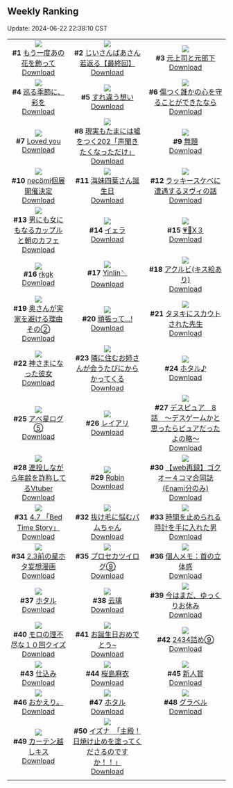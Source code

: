## Weekly Ranking
Update: 2024-06-22 22:38:10 CST

|      |      |      |
| :----: | :----: | :----: |
| ![](https://i.pixiv.re/c/240x480/img-master/img/2024/06/16/00/01/08/119671898_p0_master1200.jpg)<br>**#1** [もう一度あの花を飾って](https://www.pixiv.net/artworks/119671898)<br>[Download](https://i.pixiv.re/img-original/img/2024/06/16/00/01/08/119671898_p0.jpg) | ![](https://i.pixiv.re/c/240x480/img-master/img/2024/06/15/12/57/10/119650997_p0_master1200.jpg)<br>**#2** [じいさんばあさん若返る【最終回】](https://www.pixiv.net/artworks/119650997)<br>[Download](https://i.pixiv.re/img-original/img/2024/06/15/12/57/10/119650997_p0.png) | ![](https://i.pixiv.re/c/240x480/img-master/img/2024/06/15/00/03/16/119640302_p0_master1200.jpg)<br>**#3** [元上司と元部下](https://www.pixiv.net/artworks/119640302)<br>[Download](https://i.pixiv.re/img-original/img/2024/06/15/00/03/16/119640302_p0.jpg) |
| ![](https://i.pixiv.re/c/240x480/img-master/img/2024/06/16/10/49/33/119683453_p0_master1200.jpg)<br>**#4** [巡る季節に、彩を](https://www.pixiv.net/artworks/119683453)<br>[Download](https://i.pixiv.re/img-original/img/2024/06/16/10/49/33/119683453_p0.jpg) | ![](https://i.pixiv.re/c/240x480/img-master/img/2024/06/15/00/00/27/119639966_p0_master1200.jpg)<br>**#5** [すれ違う想い](https://www.pixiv.net/artworks/119639966)<br>[Download](https://i.pixiv.re/img-original/img/2024/06/15/00/00/27/119639966_p0.png) | ![](https://i.pixiv.re/c/240x480/img-master/img/2024/06/15/00/00/31/119639984_p0_master1200.jpg)<br>**#6** [傷つく誰かの心を守ることができたなら](https://www.pixiv.net/artworks/119639984)<br>[Download](https://i.pixiv.re/img-original/img/2024/06/15/00/00/31/119639984_p0.png) |
| ![](https://i.pixiv.re/c/240x480/img-master/img/2024/06/15/00/08/44/119640555_p0_master1200.jpg)<br>**#7** [Loved you](https://www.pixiv.net/artworks/119640555)<br>[Download](https://i.pixiv.re/img-original/img/2024/06/15/00/08/44/119640555_p0.jpg) | ![](https://i.pixiv.re/c/240x480/img-master/img/2024/06/16/18/01/04/119693924_p0_master1200.jpg)<br>**#8** [現実もたまには嘘をつく202「声聞きたくなっただけ」](https://www.pixiv.net/artworks/119693924)<br>[Download](https://i.pixiv.re/img-original/img/2024/06/16/18/01/04/119693924_p0.jpg) | ![](https://i.pixiv.re/c/240x480/img-master/img/2024/06/16/17/30/06/119692892_p0_master1200.jpg)<br>**#9** [無題](https://www.pixiv.net/artworks/119692892)<br>[Download](https://i.pixiv.re/img-original/img/2024/06/16/17/30/06/119692892_p0.jpg) |
| ![](https://i.pixiv.re/c/240x480/img-master/img/2024/06/15/00/00/29/119639975_p0_master1200.jpg)<br>**#10** [necömi個展開催決定](https://www.pixiv.net/artworks/119639975)<br>[Download](https://i.pixiv.re/img-original/img/2024/06/15/00/00/29/119639975_p0.png) | ![](https://i.pixiv.re/c/240x480/img-master/img/2024/06/17/21/28/09/119731011_p0_master1200.jpg)<br>**#11** [海妹四葉さん誕生日](https://www.pixiv.net/artworks/119731011)<br>[Download](https://i.pixiv.re/img-original/img/2024/06/17/21/28/09/119731011_p0.jpg) | ![](https://i.pixiv.re/c/240x480/img-master/img/2024/06/16/10/55/17/119683560_p0_master1200.jpg)<br>**#12** [ラッキースケベに遭遇するヌヴィの話](https://www.pixiv.net/artworks/119683560)<br>[Download](https://i.pixiv.re/img-original/img/2024/06/16/10/55/17/119683560_p0.jpg) |
| ![](https://i.pixiv.re/c/240x480/img-master/img/2024/06/16/00/01/55/119672001_p0_master1200.jpg)<br>**#13** [男にも女にもなるカップルと朝のカフェ](https://www.pixiv.net/artworks/119672001)<br>[Download](https://i.pixiv.re/img-original/img/2024/06/16/00/01/55/119672001_p0.jpg) | ![](https://i.pixiv.re/c/240x480/img-master/img/2024/06/16/00/16/11/119672721_p0_master1200.jpg)<br>**#14** [イェラ](https://www.pixiv.net/artworks/119672721)<br>[Download](https://i.pixiv.re/img-original/img/2024/06/16/00/16/11/119672721_p0.jpg) | ![](https://i.pixiv.re/c/240x480/img-master/img/2024/06/17/00/03/26/119707619_p0_master1200.jpg)<br>**#15** [💗💙X３](https://www.pixiv.net/artworks/119707619)<br>[Download](https://i.pixiv.re/img-original/img/2024/06/17/00/03/26/119707619_p0.jpg) |
| ![](https://i.pixiv.re/c/240x480/img-master/img/2024/06/17/21/28/40/119731022_p0_master1200.jpg)<br>**#16** [rkgk](https://www.pixiv.net/artworks/119731022)<br>[Download](https://i.pixiv.re/img-original/img/2024/06/17/21/28/40/119731022_p0.png) | ![](https://i.pixiv.re/c/240x480/img-master/img/2024/06/16/20/04/27/119697957_p0_master1200.jpg)<br>**#17** [Yinlin🪡](https://www.pixiv.net/artworks/119697957)<br>[Download](https://i.pixiv.re/img-original/img/2024/06/16/20/04/27/119697957_p0.jpg) | ![](https://i.pixiv.re/c/240x480/img-master/img/2024/06/15/14/28/24/119655329_p0_master1200.jpg)<br>**#18** [アクルビ(キス絵あり)](https://www.pixiv.net/artworks/119655329)<br>[Download](https://i.pixiv.re/img-original/img/2024/06/15/14/28/24/119655329_p0.jpg) |
| ![](https://i.pixiv.re/c/240x480/img-master/img/2024/06/15/00/07/04/119640552_p0_master1200.jpg)<br>**#19** [奥さんが実家を避ける理由その②](https://www.pixiv.net/artworks/119640552)<br>[Download](https://i.pixiv.re/img-original/img/2024/06/15/00/07/04/119640552_p0.jpg) | ![](https://i.pixiv.re/c/240x480/img-master/img/2024/06/16/18/00/07/119693799_p0_master1200.jpg)<br>**#20** [頑張って...!](https://www.pixiv.net/artworks/119693799)<br>[Download](https://i.pixiv.re/img-original/img/2024/06/16/18/00/07/119693799_p0.png) | ![](https://i.pixiv.re/c/240x480/img-master/img/2024/06/16/00/04/49/119672224_p0_master1200.jpg)<br>**#21** [タヌキにスカウトされた先生](https://www.pixiv.net/artworks/119672224)<br>[Download](https://i.pixiv.re/img-original/img/2024/06/16/00/04/49/119672224_p0.png) |
| ![](https://i.pixiv.re/c/240x480/img-master/img/2024/06/16/19/38/00/119697045_p0_master1200.jpg)<br>**#22** [神さまになった彼女](https://www.pixiv.net/artworks/119697045)<br>[Download](https://i.pixiv.re/img-original/img/2024/06/16/19/38/00/119697045_p0.jpg) | ![](https://i.pixiv.re/c/240x480/img-master/img/2024/06/16/00/22/09/119672934_p0_master1200.jpg)<br>**#23** [隣に住むお姉さんが会うたびにからかってくる](https://www.pixiv.net/artworks/119672934)<br>[Download](https://i.pixiv.re/img-original/img/2024/06/16/00/22/09/119672934_p0.jpg) | ![](https://i.pixiv.re/c/240x480/img-master/img/2024/06/16/12/00/07/119685067_p0_master1200.jpg)<br>**#24** [ホタル♪](https://www.pixiv.net/artworks/119685067)<br>[Download](https://i.pixiv.re/img-original/img/2024/06/16/12/00/07/119685067_p0.jpg) |
| ![](https://i.pixiv.re/c/240x480/img-master/img/2024/06/17/10/58/56/119717961_p0_master1200.jpg)<br>**#25** [アベ星ログ⑤](https://www.pixiv.net/artworks/119717961)<br>[Download](https://i.pixiv.re/img-original/img/2024/06/17/10/58/56/119717961_p0.jpg) | ![](https://i.pixiv.re/c/240x480/img-master/img/2024/06/16/00/04/24/119672200_p0_master1200.jpg)<br>**#26** [レイアリ](https://www.pixiv.net/artworks/119672200)<br>[Download](https://i.pixiv.re/img-original/img/2024/06/16/00/04/24/119672200_p0.png) | ![](https://i.pixiv.re/c/240x480/img-master/img/2024/06/16/14/37/49/119688601_p0_master1200.jpg)<br>**#27** [デスピュア　8話　〜デスゲームかと思ったらピュアだったよの略〜](https://www.pixiv.net/artworks/119688601)<br>[Download](https://i.pixiv.re/img-original/img/2024/06/16/14/37/49/119688601_p0.jpg) |
| ![](https://i.pixiv.re/c/240x480/img-master/img/2024/06/16/20/08/35/119698111_p0_master1200.jpg)<br>**#28** [連投しながら年齢を詐称してるVtuber](https://www.pixiv.net/artworks/119698111)<br>[Download](https://i.pixiv.re/img-original/img/2024/06/16/20/08/35/119698111_p0.png) | ![](https://i.pixiv.re/c/240x480/img-master/img/2024/06/16/00/01/29/119671942_p0_master1200.jpg)<br>**#29** [Robin](https://www.pixiv.net/artworks/119671942)<br>[Download](https://i.pixiv.re/img-original/img/2024/06/16/00/01/29/119671942_p0.jpg) | ![](https://i.pixiv.re/c/240x480/img-master/img/2024/06/16/19/47/26/119697310_p0_master1200.jpg)<br>**#30** [【web再録】ゴクオー４コマ合同誌(Enami分のみ)](https://www.pixiv.net/artworks/119697310)<br>[Download](https://i.pixiv.re/img-original/img/2024/06/16/19/47/26/119697310_p0.png) |
| ![](https://i.pixiv.re/c/240x480/img-master/img/2024/06/17/17/37/32/119724495_p0_master1200.jpg)<br>**#31** [4.7 「Bed Time Story」](https://www.pixiv.net/artworks/119724495)<br>[Download](https://i.pixiv.re/img-original/img/2024/06/17/17/37/32/119724495_p0.jpg) | ![](https://i.pixiv.re/c/240x480/img-master/img/2024/06/16/13/05/34/119686453_p0_master1200.jpg)<br>**#32** [抜け毛に悩むパムちゃん](https://www.pixiv.net/artworks/119686453)<br>[Download](https://i.pixiv.re/img-original/img/2024/06/16/13/05/34/119686453_p0.png) | ![](https://i.pixiv.re/c/240x480/img-master/img/2024/06/17/20/00/18/119728242_p0_master1200.jpg)<br>**#33** [時間を止められる時計を手に入れた男](https://www.pixiv.net/artworks/119728242)<br>[Download](https://i.pixiv.re/img-original/img/2024/06/17/20/00/18/119728242_p0.jpg) |
| ![](https://i.pixiv.re/c/240x480/img-master/img/2024/06/16/23/25/14/119705937_p0_master1200.jpg)<br>**#34** [2.3前の星ホタ妄想漫画](https://www.pixiv.net/artworks/119705937)<br>[Download](https://i.pixiv.re/img-original/img/2024/06/16/23/25/14/119705937_p0.jpg) | ![](https://i.pixiv.re/c/240x480/img-master/img/2024/06/16/18/43/10/119695250_p0_master1200.jpg)<br>**#35** [プロセカツイログ⑨](https://www.pixiv.net/artworks/119695250)<br>[Download](https://i.pixiv.re/img-original/img/2024/06/16/18/43/10/119695250_p0.jpg) | ![](https://i.pixiv.re/c/240x480/img-master/img/2024/06/15/06/00/10/119646629_p0_master1200.jpg)<br>**#36** [個人メモ：首の立体感](https://www.pixiv.net/artworks/119646629)<br>[Download](https://i.pixiv.re/img-original/img/2024/06/15/06/00/10/119646629_p0.jpg) |
| ![](https://i.pixiv.re/c/240x480/img-master/img/2024/06/16/18/00/10/119693811_p0_master1200.jpg)<br>**#37** [ホタル](https://www.pixiv.net/artworks/119693811)<br>[Download](https://i.pixiv.re/img-original/img/2024/06/16/18/00/10/119693811_p0.jpg) | ![](https://i.pixiv.re/c/240x480/img-master/img/2024/06/16/21/25/22/119701027_p0_master1200.jpg)<br>**#38** [云璃](https://www.pixiv.net/artworks/119701027)<br>[Download](https://i.pixiv.re/img-original/img/2024/06/16/21/25/22/119701027_p0.jpg) | ![](https://i.pixiv.re/c/240x480/img-master/img/2024/06/15/19/37/10/119662749_p0_master1200.jpg)<br>**#39** [今はまだ、ゆっくりお休み](https://www.pixiv.net/artworks/119662749)<br>[Download](https://i.pixiv.re/img-original/img/2024/06/15/19/37/10/119662749_p0.png) |
| ![](https://i.pixiv.re/c/240x480/img-master/img/2024/06/16/09/00/03/119681367_p0_master1200.jpg)<br>**#40** [モロの理不尽な１０回クイズ](https://www.pixiv.net/artworks/119681367)<br>[Download](https://i.pixiv.re/img-original/img/2024/06/16/09/00/03/119681367_p0.jpg) | ![](https://i.pixiv.re/c/240x480/img-master/img/2024/06/16/00/02/58/119672106_p0_master1200.jpg)<br>**#41** [お誕生日おめでとう~](https://www.pixiv.net/artworks/119672106)<br>[Download](https://i.pixiv.re/img-original/img/2024/06/16/00/02/58/119672106_p0.jpg) | ![](https://i.pixiv.re/c/240x480/img-master/img/2024/06/16/23/34/11/119706288_p0_master1200.jpg)<br>**#42** [2434詰め⑨](https://www.pixiv.net/artworks/119706288)<br>[Download](https://i.pixiv.re/img-original/img/2024/06/16/23/34/11/119706288_p0.jpg) |
| ![](https://i.pixiv.re/c/240x480/img-master/img/2024/06/16/23/30/03/119706107_p0_master1200.jpg)<br>**#43** [仕込み](https://www.pixiv.net/artworks/119706107)<br>[Download](https://i.pixiv.re/img-original/img/2024/06/16/23/30/03/119706107_p0.jpg) | ![](https://i.pixiv.re/c/240x480/img-master/img/2024/06/16/03/50/24/119677549_p0_master1200.jpg)<br>**#44** [桜島麻衣](https://www.pixiv.net/artworks/119677549)<br>[Download](https://i.pixiv.re/img-original/img/2024/06/16/03/50/24/119677549_p0.jpg) | ![](https://i.pixiv.re/c/240x480/img-master/img/2024/06/16/00/13/02/119672604_p0_master1200.jpg)<br>**#45** [新人賞](https://www.pixiv.net/artworks/119672604)<br>[Download](https://i.pixiv.re/img-original/img/2024/06/16/00/13/02/119672604_p0.jpg) |
| ![](https://i.pixiv.re/c/240x480/img-master/img/2024/06/17/01/59/06/119711192_p0_master1200.jpg)<br>**#46** [おかえり。](https://www.pixiv.net/artworks/119711192)<br>[Download](https://i.pixiv.re/img-original/img/2024/06/17/01/59/06/119711192_p0.jpg) | ![](https://i.pixiv.re/c/240x480/img-master/img/2024/06/15/01/00/03/119642269_p0_master1200.jpg)<br>**#47** [ホタル](https://www.pixiv.net/artworks/119642269)<br>[Download](https://i.pixiv.re/img-original/img/2024/06/15/01/00/03/119642269_p0.jpg) | ![](https://i.pixiv.re/c/240x480/img-master/img/2024/06/15/17/31/01/119659249_p0_master1200.jpg)<br>**#48** [グラベル](https://www.pixiv.net/artworks/119659249)<br>[Download](https://i.pixiv.re/img-original/img/2024/06/15/17/31/01/119659249_p0.jpg) |
| ![](https://i.pixiv.re/c/240x480/img-master/img/2024/06/15/19/23/33/119662394_p0_master1200.jpg)<br>**#49** [カーテン越しキス](https://www.pixiv.net/artworks/119662394)<br>[Download](https://i.pixiv.re/img-original/img/2024/06/15/19/23/33/119662394_p0.jpg) | ![](https://i.pixiv.re/c/240x480/img-master/img/2024/06/16/08/00/07/119680513_p0_master1200.jpg)<br>**#50** [イズナ　「主殿！日焼け止めを塗ってくださるのですか！！」](https://www.pixiv.net/artworks/119680513)<br>[Download](https://i.pixiv.re/img-original/img/2024/06/16/08/00/07/119680513_p0.jpg) |
|      |

